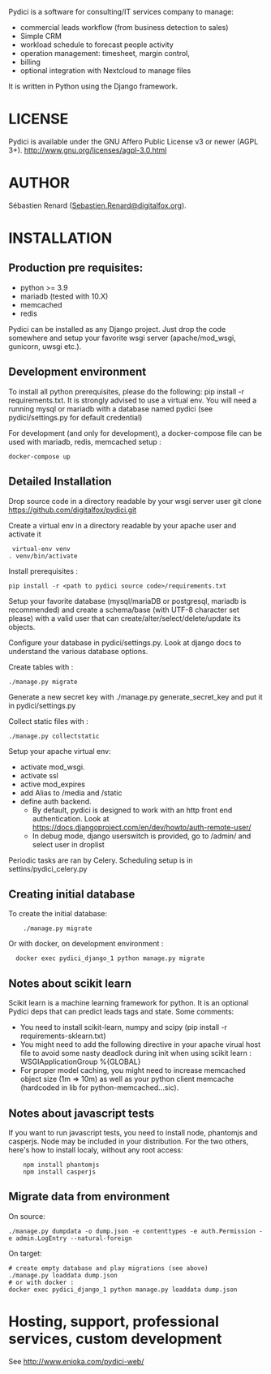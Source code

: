 Pydici is a software for consulting/IT services company to manage:
- commercial leads workflow (from business detection to sales)
- Simple CRM
- workload schedule to forecast people activity
- operation management: timesheet, margin control,
- billing
- optional integration with Nextcloud to manage files

It is written in Python using the Django framework.


# LICENSE

Pydici is available under the GNU Affero Public License v3 or newer (AGPL 3+).
http://www.gnu.org/licenses/agpl-3.0.html

# AUTHOR

Sébastien Renard (Sebastien.Renard@digitalfox.org).


# INSTALLATION
## Production pre requisites:
* python >= 3.9
* mariadb (tested with 10.X)
* memcached
* redis

Pydici can be installed as any Django project. Just drop the code somewhere
and setup your favorite wsgi server (apache/mod_wsgi, gunicorn, uwsgi etc.).

## Development environment

To install all python prerequisites, please do the following: pip install -r requirements.txt. It is strongly advised to use a virtual env.
You will need a running mysql or mariadb with a database named pydici (see pydici/settings.py for default credential)

For development (and only for development), a docker-compose file can be used with mariadb, redis, memcached setup :

    docker-compose up

## Detailed Installation

Drop source code in a directory readable by your wsgi server user 
   git clone https://github.com/digitalfox/pydici.git

Create a virtual env in a directory readable by your apache user and activate it

     virtual-env venv
    . venv/bin/activate

Install prerequisites :

    pip install -r <path to pydici source code>/requirements.txt

Setup your favorite database (mysql/mariaDB or postgresql, mariadb is recommended) and create a schema/base (with UTF-8 character set please) with a valid user that can create/alter/select/delete/update its objects.

Configure your database in pydici/settings.py. Look at django docs to understand the various database options.

Create tables with :

    ./manage.py migrate

Generate a new secret key with ./manage.py generate_secret_key and put it in pydici/settings.py

Collect static files with :

    ./manage.py collectstatic

Setup your apache virtual env:

- activate mod_wsgi.
- activate ssl
- active mod_expires
- add Alias to /media and /static
- define auth backend. 
  - By default, pydici is designed to work with an http front end authentication. Look at https://docs.djangoproject.com/en/dev/howto/auth-remote-user/
  - In debug mode, django userswitch is provided, go to /admin/ and select user in droplist

Periodic tasks are ran by Celery. Scheduling setup is in settins/pydici_celery.py

## Creating initial database

To create the initial database:

        ./manage.py migrate

Or with docker, on development environment : 

      docker exec pydici_django_1 python manage.py migrate


## Notes about scikit learn
Scikit learn is a machine learning framework for python. It is an optional Pydici deps that can predict leads tags and state.
Some comments:

- You need to install scikit-learn, numpy and scipy (pip install -r requirements-sklearn.txt)
- You might need to add the following directive in your apache virual host file to avoid some nasty deadlock during init when using scikit learn : WSGIApplicationGroup %{GLOBAL}
- For proper model caching, you might need to increase memcached object size (1m => 10m) as well as your python client memcache (hardcoded in lib for python-memcached...sic).

## Notes about javascript tests
If you want to run javascript tests, you need to install node, phantomjs and casperjs. Node may be included in your distribution. For the two others, here's how to install localy, without any root access:

        npm install phantomjs
        npm install casperjs

## Migrate data from environment
On source:

    ./manage.py dumpdata -o dump.json -e contenttypes -e auth.Permission -e admin.LogEntry --natural-foreign

On target:

    # create empty database and play migrations (see above)
    ./manage.py loaddata dump.json
    # or with docker : 
    docker exec pydici_django_1 python manage.py loaddata dump.json 


# Hosting, support, professional services, custom development
See http://www.enioka.com/pydici-web/
